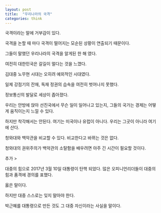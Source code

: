 ```yaml
---
layout: post
title:  "우리나라의 국격"
categories: think
---
```


국격이라는 말에 거부감이 있다. 

국격을 논할 때 마다 국격이 떨어지는 모순된 상황이 연출되기 때문이다. 


그들이 말했던 우리나라의 국격을 알게된 한 해 였다. 

여전히 대한민국은 갈길이 멀다는 것을 느꼈다. 

김대중 노무현 시대는 오히려 예외적인 시대였다. 

일제 강점기의 잔재, 독재 정권의 습속을 여전히 벗어나지 못했다. 



정보통신의 발달로 세상이 좁아졌다. 

우리는 안방에 앉아 선진국에서 무슨 일이 일어나고 있는지, 그들의 국가는 경제는 어떻게 움직이는지 느낄 수 있다. 

하지만 착각해서는 안된다. 여기는 미국이나 유럽이 아니다. 우리는 그곳이 아니라 여기에 산다. 

청와대와 백악관을 비교할 수 있다.  비교한다고 바뀌는 것은 없다. 

청와대의 권위주의가 백악관의 소탈함을 배우려면 아주 긴 시간이 필요할 것이다. 


추가 >

대중의 힘으로 2017년 3월 10일 대통령이 탄핵 되었다. 많은 오피니언리더들이 대중의 힘과 품격에 경의를 표했다. 

옳은 말이다. 

하지만 대중 스스로는 잊지 말아야 한다. 

박근혜를 대통령으로 만든 것도 그 대중 자신이라는 사실을 말이다. 


